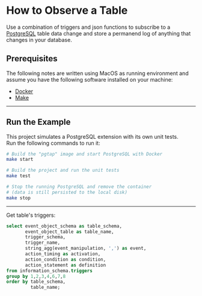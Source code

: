 # How to Observe a Table

Use a combination of triggers and json functions to subscribe to a [PostgreSQL][postgres] table data change
and store a permanend log of anything that changes in your database.

## Prerequisites

The following notes are written using MacOS as running environment and assume you have the following software installed on your machine:

- [Docker][docker]
- [Make][make]

---

## Run the Example

This project simulates a PostgreSQL extension with its own unit tests.  
Run the following commands to run it:

```bash
# Build the "pgtap" image and start PostgreSQL with Docker
make start

# Build the project and run the unit tests
make test

# Stop the running PostgreSQL and remove the container
# (data is still persisted to the local disk)
make stop
```

---

Get table's triggers:

```sql
select event_object_schema as table_schema,
       event_object_table as table_name,
       trigger_schema,
       trigger_name,
       string_agg(event_manipulation, ',') as event,
       action_timing as activation,
       action_condition as condition,
       action_statement as definition
from information_schema.triggers
group by 1,2,3,4,6,7,8
order by table_schema,
         table_name;
```


[postgres]: https://www.postgresql.org/
[docker]: https://www.docker.com/
[make]: https://www.gnu.org/software/make/manual/make.html
[pgtap]: https://pgtap.org/
[psql]: https://www.postgresql.org/docs/13/app-psql.html